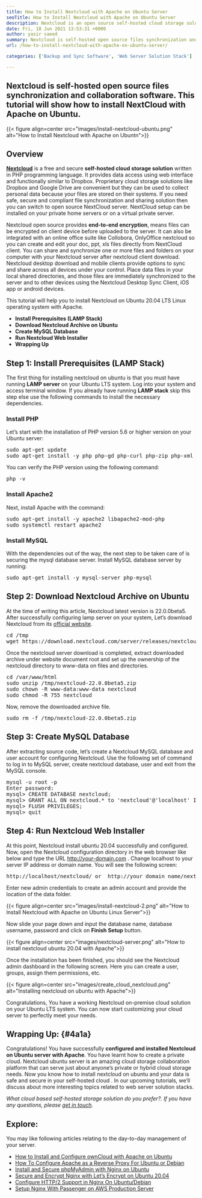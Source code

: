 ```yaml
---
title: How to Install Nextcloud with Apache on Ubuntu Server
seoTitle: How to Install Nextcloud with Apache on Ubuntu Server
description: Nextcloud is an open source self-hosted cloud storage solution written in PHP. This article will show How to Install Nextcloud with Apache on Ubuntu.
date: Fri, 18 Jun 2021 13:53:31 +0000
author: yasir saeed
summary: Nextcloud is self-hosted open source files synchronization and collaboration software. This tutorial will show how to install NextCloud with Apache on Ubuntu.
url: /how-to-install-nextcloud-with-apache-on-ubuntu-server/

categories: ['Backup and Sync Software', 'Web Server Solution Stack']

---
```

## Nextcloud is self-hosted open source files synchronization and collaboration software. This tutorial will show how to install NextCloud with Apache on Ubuntu.

{{< figure align=center src="images/install-nextcloud-ubuntu.png" alt="How to Install Nextcloud with Apache on Ubuntn">}}  

## **Overview**

**[Nextcloud][1]** is a free and secure **self-hosted cloud storage solution** written in PHP programming language. It provides data access using web interface and functionally similar to Dropbox. Proprietary cloud storage solutions like Dropbox and Google Drive are convenient but they can be used to collect personal data because your files are stored on their systems. If you need safe, secure and compliant file synchronization and sharing solution then you can switch to open source NextCloud server. NextCloud setup can be installed on your private home servers or on a virtual private server.

Nextcloud open source provides **end-to-end encryption**, means files can be encrypted on client device before uploaded to the server. It can also be integrated with an online office suite like Collobora, OnlyOffice nextcloud so you can create and edit your doc, ppt, xls files directly from NextCloud client. You can share and synchronize one or more files and folders on your computer with your Nextcloud server after nextcloud client download. Nextcloud desktop download and mobile clients provide options to sync and share across all devices under your control. Place data files in your local shared directories, and those files are immediately synchronized to the server and to other devices using the Nextcloud Desktop Sync Client, iOS app or android devices.

This tutorial will help you to install Nextcloud on Ubuntu 20.04 LTS Linux operating system with Apache.

  * **Install Prerequisites (LAMP Stack)**
  * **Download Nextcloud Archive on Ubuntu**
  * **Create MySQL Database**
  * **Run Nextcloud Web Installer**
  * **Wrapping Up**

## Step 1: Install Prerequisites (LAMP Stack)

The first thing for installing nextcloud on ubuntu is that you must have running **LAMP server** on your Ubuntu LTS system. Log into your system and access terminal window. If you already have running **LAMP stack** skip this step else use the following commands to install the necessary dependencies.

### Install PHP

Let’s start with the installation of PHP version 5.6 or higher version on your Ubuntu server:

<pre class="wp-block-preformatted">sudo apt-get update
sudo apt-get install -y php php-gd php-curl php-zip php-xml php-mbstring</pre>

You can verify the PHP version using the following command:

<pre class="wp-block-preformatted">php -v
</pre>

### Install Apache2

Next, install Apache with the command:

<pre class="wp-block-preformatted">sudo apt-get install -y apache2 libapache2-mod-php
sudo systemctl restart apache2
</pre>

### Install MySQL

With the dependencies out of the way, the next step to be taken care of is securing the mysql database server. Install MySQL database server by running:

<pre class="wp-block-preformatted">sudo apt-get install -y mysql-server php-mysql
</pre>

## Step 2: Download Nextcloud Archive on Ubuntu

At the time of writing this article, Nextcloud latest version is 22.0.0beta5. After successfully configuring lamp server on your system, Let’s download Nextcloud from its [official website][2].

<pre class="wp-block-preformatted">cd /tmp
wget https://download.nextcloud.com/server/releases/nextcloud-22.0.0beta5.zip
</pre>

Once the nextcloud server download is completed, extract downloaded archive under website document root and set up the ownership of the nextcloud directory to www-data on files and directories.

<pre class="wp-block-preformatted">cd /var/www/html
sudo unzip /tmp/nextcloud-22.0.0beta5.zip
sudo chown -R www-data:www-data nextcloud
sudo chmod -R 755 nextcloud
</pre>

Now, remove the downloaded archive file.

<pre class="wp-block-preformatted">sudo rm -f /tmp/nextcloud-22.0.0beta5.zip
</pre>

## Step 3: Create MySQL Database

After extracting source code, let’s create a Nextcloud MySQL database and user account for configuring Nextcloud. Use the following set of command to log in to MySQL server, create nextcloud database, user and exit from the MySQL console.

<pre class="wp-block-preformatted">mysql -u root -p
Enter password:
mysql> CREATE DATABASE nextcloud;
mysql> GRANT ALL ON nextcloud.* to 'nextcloud'@'localhost' IDENTIFIED BY 'Yasir_Pa$$w0rd_';
mysql> FLUSH PRIVILEGES;
mysql> quit
</pre>

## Step 4: Run Nextcloud Web Installer

At this point, Nextcloud install ubuntu 20.04 successfully and configured. Now, open the Nextcloud configuration directory in the web browser like below and type the URL http://your-domain.com . Change localhost to your server IP address or domain name. You will see the following screen:

<pre class="wp-block-preformatted">http://localhost/nextcloud/ or  http://your_domain_name/nextcloud/
</pre>

Enter new admin credentials to create an admin account and provide the location of the data folder.

<div class="wp-block-image">
  {{< figure align=center src="images/install-nextcloud-2.png" alt="How to Install Nextcloud with Apache on Ubuntu Linux Server">}}
</div>

Now slide your page down and input the database name, database username, password and click on **Finish Setup** button.

<div class="wp-block-image">
  {{< figure align=center src="images/nextcloud-server.png" alt="How to install nextcloud ubuntu 20.04 with Apache">}}
</div>

Once the installation has been finished, you should see the Nextcloud admin dashboard in the following screen. Here you can create a user, groups, assign them permissions, etc.

<div class="wp-block-image">
  {{< figure align=center src="images/create_cloud_nextcloud.png" alt="Installing nextcloud on ubuntu with Apache">}}
</div>

Congratulations, You have a working Nextcloud on-premise cloud solution on your Ubuntu LTS system. You can now start customizing your cloud server to perfectly meet your needs.

## **Wrapping Up:** {#4a1a}

Congratulations! You have successfully **configured and installed Nextcloud on Ubuntu server with Apache**. You have learnt how to create a private cloud. Nextcloud ubuntu server is an amazing cloud storage collaboration platform that can serve just about anyone’s private or hybrid cloud storage needs. Now you know how to install nextcloud on ubuntu and your data is safe and secure in your self-hosted cloud . In our upcoming tutorials, we’ll discuss about more interesting topics related to web server solution stacks.

_What cloud based self-hosted storage solution do you prefer?. If you have any questions, please [get in touch][3]._

## Explore:

You may like following articles relating to the day-to-day management of your server.

  * [How to Install and Configure ownCloud with Apache on Ubuntu][4]
  * [How To Configure Apache as a Reverse Proxy For Ubuntu or Debian][5]
  * [Install and Secure phpMyAdmin with Nginx on Ubuntu][6]
  * [Secure and Encrypt Nginx with Let’s Encrypt on Ubuntu 20.04][7]
  * [Configure HTTP/2 Support in Nginx On Ubuntu/Debian][8]
  * [Setup Nginx With Passenger on AWS Production Server][9]

 [1]: https://nextcloud.com/
 [2]: https://nextcloud.com/install/
 [3]: mailto:yasir.saeed@aspose.com
 [4]: https://blog.containerize.com/backup-and-sync-software/how-to-install-and-configure-owncloud-with-apache-on-ubuntu/

 [5]: https://blog.containerize.com/web-server-solution-stack/how-to-configure-apache-as-a-reverse-proxy-for-ubuntudebian/

 [6]: https://blog.containerize.com/web-server-solution-stack/how-to-install-and-secure-phpmyadmin-with-nginx-on-ubuntu/

 [7]: https://blog.containerize.com/web-server-solution-stack/how-to-secure-nginx-with-letsencrypt-on-ubuntu-20-04/
 [8]: https://blog.containerize.com/web-server-solution-stack/how-to-configure-http2-support-in-nginx-on-ubuntudebian/

 [9]: https://blog.containerize.com/web-server-solution-stack/how-to-setup-nginx-with-passenger-on-aws-production-server/

